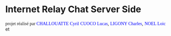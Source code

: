 # Internet Relay Chat Server Side
<span style="font-family:Georgia;">projet réalisé par </span>
<span style="color:blue; font-family:Georgia;">CHALLOUATTE Cyril</span>
<span style="color:blue; font-family:Georgia;">CUOCO Lucas</span>,
<span style="color:blue; font-family:Georgia;">LIGONY Charles</span>,
<span style="color:blue; font-family:Georgia;">NOEL Loic</span> et
<span style="color:blue; font-family:Georgia;"></span>